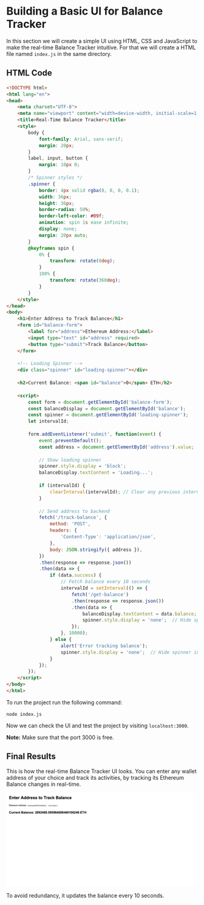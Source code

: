# Building a Basic UI for Balance Tracker

In this section we will create a simple UI using HTML, CSS and JavaScript to make the real-time Balance Tracker intuitive. For that we will create a HTML file named `index.js` in the same directory.

## HTML Code

``` html
<!DOCTYPE html>
<html lang="en">
<head>
    <meta charset="UTF-8">
    <meta name="viewport" content="width=device-width, initial-scale=1.0">
    <title>Real-Time Balance Tracker</title>
    <style>
        body {
            font-family: Arial, sans-serif;
            margin: 20px;
        }
        label, input, button {
            margin: 10px 0;
        }
        /* Spinner styles */
        .spinner {
            border: 4px solid rgba(0, 0, 0, 0.1);
            width: 36px;
            height: 36px;
            border-radius: 50%;
            border-left-color: #09f;
            animation: spin 1s ease infinite;
            display: none;
            margin: 20px auto;
        }
        @keyframes spin {
            0% {
                transform: rotate(0deg);
            }
            100% {
                transform: rotate(360deg);
            }
        }
    </style>
</head>
<body>
    <h1>Enter Address to Track Balance</h1>
    <form id="balance-form">
        <label for="address">Ethereum Address:</label>
        <input type="text" id="address" required>
        <button type="submit">Track Balance</button>
    </form>
    
    <!-- Loading Spinner -->
    <div class="spinner" id="loading-spinner"></div>

    <h2>Current Balance: <span id="balance">0</span> ETH</h2>

    <script>
        const form = document.getElementById('balance-form');
        const balanceDisplay = document.getElementById('balance');
        const spinner = document.getElementById('loading-spinner');
        let intervalId;

        form.addEventListener('submit', function(event) {
            event.preventDefault();
            const address = document.getElementById('address').value;
            
            // Show loading spinner
            spinner.style.display = 'block';
            balanceDisplay.textContent = 'Loading...';

            if (intervalId) {
                clearInterval(intervalId); // Clear any previous intervals
            }

            // Send address to backend
            fetch('/track-balance', {
                method: 'POST',
                headers: {
                    'Content-Type': 'application/json',
                },
                body: JSON.stringify({ address }),
            })
            .then(response => response.json())
            .then(data => {
                if (data.success) {
                    // Fetch balance every 10 seconds
                    intervalId = setInterval(() => {
                        fetch('/get-balance')
                        .then(response => response.json())
                        .then(data => {
                            balanceDisplay.textContent = data.balance;
                            spinner.style.display = 'none';  // Hide spinner once the balance is fetched
                        });
                    }, 10000);
                } else {
                    alert('Error tracking balance');
                    spinner.style.display = 'none';  // Hide spinner in case of error
                }
            });
        });
    </script>
</body>
</html>
```

To run the project run the following command:

```
node index.js
```

Now we can check the UI and test the project by visiting `localhost:3000`.

**Note:** Make sure that the port 3000 is free.

## Final Results

This is how the real-time Balance Tracker UI looks. You can enter any wallet address of your choice and track its activities, by tracking its Ethereum Balance changes in real-time.

![Balance Tracker](../../../static/img/real_time_balance_tracker_demo.png)

To avoid redundancy, it updates the balance every 10 seconds.